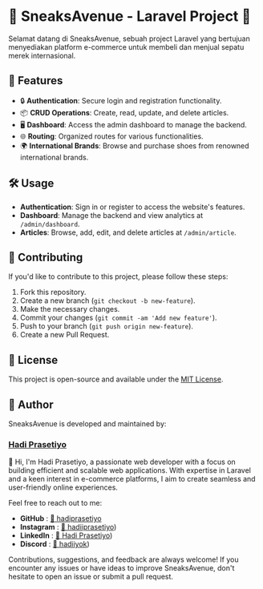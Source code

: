 # 👟 SneaksAvenue - Laravel Project 🚀

Selamat datang di SneaksAvenue, sebuah project Laravel yang bertujuan menyediakan platform e-commerce untuk membeli dan menjual sepatu merek internasional.

## 🌟 Features

- 🔒 **Authentication**: Secure login and registration functionality.
- 📦 **CRUD Operations**: Create, read, update, and delete articles.
- 🖥️ **Dashboard**: Access the admin dashboard to manage the backend.
- 🌐 **Routing**: Organized routes for various functionalities.
- 🌍 **International Brands**: Browse and purchase shoes from renowned international brands.

## 🛠️ Usage

- **Authentication**: Sign in or register to access the website's features.
- **Dashboard**: Manage the backend and view analytics at `/admin/dashboard`.
- **Articles**: Browse, add, edit, and delete articles at `/admin/article`.

## 🤝 Contributing

If you'd like to contribute to this project, please follow these steps:
1. Fork this repository.
2. Create a new branch (`git checkout -b new-feature`).
3. Make the necessary changes.
4. Commit your changes (`git commit -am 'Add new feature'`).
5. Push to your branch (`git push origin new-feature`).
6. Create a new Pull Request.

## 📜 License 
This project is open-source and available under the [MIT License](LICENSE).

## 👤 Author

SneaksAvenue is developed and maintained by:

### [Hadi Prasetiyo](https://github.com/hadiprasetiyo)

👋 Hi, I'm Hadi Prasetiyo, a passionate web developer with a focus on building efficient and scalable web applications. With expertise in Laravel and a keen interest in e-commerce platforms, I aim to create seamless and user-friendly online experiences.

Feel free to reach out to me:

- **GitHub** : [🐙 hadiprasetiyo](https://github.com/hadiprasetiyo)
- **Instagram** : [📸 hadiiprasetiyo](https://instagram.com/hadiiprasetiyo/))
- **LinkedIn** : [💼 Hadi Prasetiyo](https://linkedin.com/in/hadiprasetiyo/))
- **Discord** : [👾 hadiiyok](https://discordapp.com/users/hadiiyok/))

Contributions, suggestions, and feedback are always welcome! If you encounter any issues or have ideas to improve SneaksAvenue, don't hesitate to open an issue or submit a pull request.

